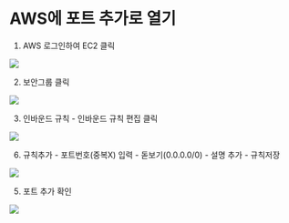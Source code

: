 # AWS에 포트 추가로 열기

1. AWS 로그인하여 EC2 클릭

![](https://i.imgur.com/YUeR3A0.png)

2. 보안그룹 클릭

![](https://i.imgur.com/Iw90uVZ.png)

3. 인바운드 규칙 - 인바운드 규칙 편집 클릭

![](https://i.imgur.com/yKEAYaI.png)

6. 규칙추가 - 포트번호(중복X) 입력 - 돋보기(0.0.0.0/0) - 설명 추가 - 규칙저장

![](https://i.imgur.com/HyUZBxM.png)

5. 포트 추가 확인

![](https://i.imgur.com/hp6udDc.png)
